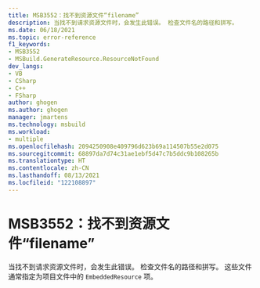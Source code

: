 ```yaml
---
title: MSB3552：找不到资源文件“filename”
description: 当找不到请求资源文件时，会发生此错误。 检查文件名的路径和拼写。
ms.date: 06/18/2021
ms.topic: error-reference
f1_keywords:
- MSB3552
- MSBuild.GenerateResource.ResourceNotFound
dev_langs:
- VB
- CSharp
- C++
- FSharp
author: ghogen
ms.author: ghogen
manager: jmartens
ms.technology: msbuild
ms.workload:
- multiple
ms.openlocfilehash: 2094250908e409796d623b69a114507b55e2d075
ms.sourcegitcommit: 68897da7d74c31ae1ebf5d47c7b5ddc9b108265b
ms.translationtype: HT
ms.contentlocale: zh-CN
ms.lasthandoff: 08/13/2021
ms.locfileid: "122108897"
---
```

# <a name="msb3552-resource-file-filename-cannot-be-found"></a>MSB3552：找不到资源文件“filename”

当找不到请求资源文件时，会发生此错误。 检查文件名的路径和拼写。 这些文件通常指定为项目文件中的 `EmbeddedResource` 项。
